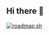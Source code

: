 ## Hi there 👋

<!--
**trenthaynes/trenthaynes** is a ✨ _special_ ✨ repository because its `README.md` (this file) appears on your GitHub profile.

Here are some ideas to get you started:

- 🔭 I’m currently working on ...
- 🌱 I’m currently learning ...
- 👯 I’m looking to collaborate on ...
- 🤔 I’m looking for help with ...
- 💬 Ask me about ...
- 📫 How to reach me: ...
- 😄 Pronouns: ...
- ⚡ Fun fact: ...
-->
[![roadmap.sh](https://roadmap.sh/card/tall/67926989db593e4a175a5bac?variant=dark&roadmaps=devops)](https://roadmap.sh)
